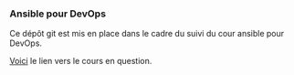 ### Ansible pour DevOps
Ce dépôt git est mis en place dans le cadre du suivi du cour ansible pour DevOps.

[Voici](https://eazytraining.fr/cours/ansible-pour-devops/) le lien vers le cours en question.
